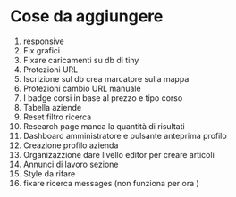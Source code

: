 # Cose da aggiungere

1. responsive
2. Fix grafici
3. Fixare caricamenti su db di tiny
4. Protezioni URL
5. Iscrizione sul db crea marcatore sulla mappa
6. Protezioni cambio URL manuale
7. I badge corsi in base al prezzo e tipo corso 
10. Tabella aziende
11. Reset filtro ricerca
12. Research page manca la quantità di risultati
18. Dashboard amministratore e pulsante anteprima profilo
20. Creazione profilo azienda
21. Organizazzione dare livello editor per creare articoli
22. Annunci di lavoro sezione
23. Style da rifare
24. fixare ricerca messages (non funziona per ora )
